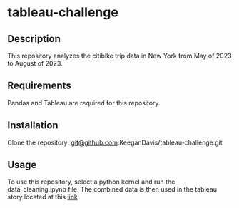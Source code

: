 # tableau-challenge
## Description
This repository analyzes the citibike trip data in New York from May of 2023 to August of 2023.
## Requirements 
Pandas and Tableau are required for this repository.
## Installation
Clone the repository: git@github.com:KeeganDavis/tableau-challenge.git
## Usage
To use this repository, select a python kernel and run the data_cleaning.ipynb file. The combined data is then used in the tableau story located at this [link](https://public.tableau.com/app/profile/keegan.davis/viz/tableau-challenge_17135519177530/CitiBikeStory)